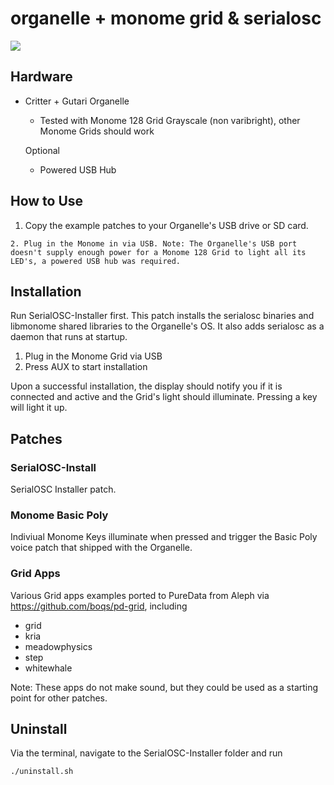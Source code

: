# organelle + monome grid & serialosc

![](http://media.quilime.com/files/img/organelle-monome.png)

## Hardware

  - Critter + Gutari Organelle
    - Tested with Monome 128 Grid Grayscale (non varibright), other Monome Grids should work

    Optional

      - Powered USB Hub

## How to Use

  1. Copy the example patches to your Organelle's USB drive or SD card.

    2. Plug in the Monome in via USB. Note: The Organelle's USB port doesn't supply enough power for a Monome 128 Grid to light all its LED's, a powered USB hub was required.

## Installation

Run SerialOSC-Installer first. This patch installs the serialosc binaries and libmonome shared libraries to the Organelle's OS. It also adds serialosc as a daemon that runs at startup.

  1. Plug in the Monome Grid via USB
  2. Press AUX to start installation

Upon a successful installation, the display should notify you if it is connected and active and the Grid's light should illuminate. Pressing a key will light it up.

## Patches

### SerialOSC-Install

SerialOSC Installer patch.

### Monome Basic Poly

Indiviual Monome Keys illuminate when pressed and trigger the Basic Poly voice patch that shipped with the Organelle.

### Grid Apps

Various Grid apps examples ported to PureData from Aleph via https://github.com/boqs/pd-grid, including

  - grid
  - kria
  - meadowphysics
  - step
  - whitewhale

Note: These apps do not make sound, but they could be used as a starting point for other patches.

## Uninstall

Via the terminal, navigate to the SerialOSC-Installer folder and run

    ./uninstall.sh


